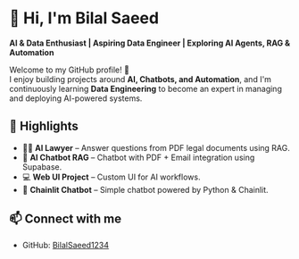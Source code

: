 # 👋 Hi, I'm Bilal Saeed

**AI & Data Enthusiast | Aspiring Data Engineer | Exploring AI Agents, RAG & Automation**

Welcome to my GitHub profile! 🚀  
I enjoy building projects around **AI, Chatbots, and Automation**, and I'm continuously learning **Data Engineering** to become an expert in managing and deploying AI-powered systems.

## 🌟 Highlights
- 🧑‍⚖️ **AI Lawyer** – Answer questions from PDF legal documents using RAG.  
- 🤖 **AI Chatbot RAG** – Chatbot with PDF + Email integration using Supabase.  
- 💻 **Web UI Project** – Custom UI for AI workflows.  
- 💬 **Chainlit Chatbot** – Simple chatbot powered by Python & Chainlit.  

## 📫 Connect with me
- GitHub: [BilalSaeed1234](https://github.com/BilalSaeed1234)
